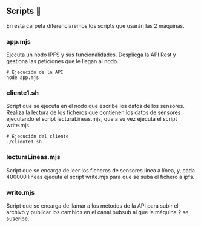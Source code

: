 ## Scripts 📄

En esta carpeta diferenciaremos los scripts que usarán las 2 máquinas.

### app.mjs

Ejecuta un nodo IPFS y sus funcionalidades. Despliega la API Rest y gestiona
las peticiones que le llegan al nodo.

```
# Ejecución de la API
node app.mjs
```

### cliente1.sh

Script que se ejecuta en el nodo que escribe los datos de los sensores. 
Realiza la lectura de los ficheros que contienen los datos de sensores
ejecutando el script lecturaLineas.mjs, que a su vez ejecuta el script
write.mjs.

```
# Ejecución del cliente
./cliente1.sh
```

### lecturaLineas.mjs

Script que se encarga de leer los ficheros de sensores línea a línea, y,
cada 400000 líneas ejecuta el script write.mjs para que se suba el fichero
a ipfs.


### write.mjs

Script que se encarga de llamar a los métodos de la API para subir el archivo
y publicar los cambios en el canal pubsub al que la máquina 2 se suscribe.
